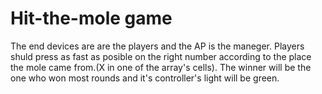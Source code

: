 # Hit-the-mole game

The end devices are are the players and the AP is the maneger.
Players shuld press as fast as posible on the right number according to the place the mole came from.(X in one of the array's cells).
The winner will be the one who won most rounds and it's controller's light will be green.

